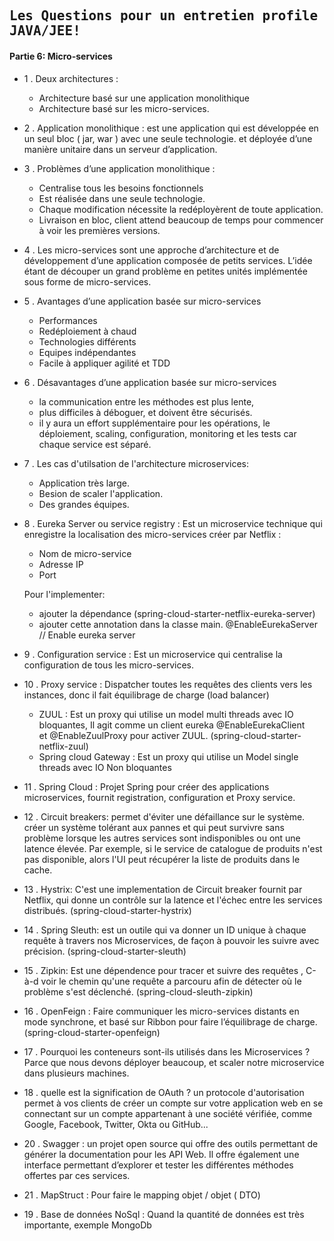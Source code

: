 ## <samp>Les Questions pour un entretien profile JAVA/JEE!</samp>

#### Partie 6: Micro-services

- 1 .	Deux architectures :
  *  Architecture basé sur une application monolithique 
  *  Architecture basé sur les micro-services.

- 2 .	Application monolithique : est une application qui est développée en un seul bloc ( jar, war )  avec une seule technologie. et déployée d’une manière unitaire dans un serveur d’application.

- 3 .	Problèmes d’une application monolithique : 
  *  Centralise tous les besoins fonctionnels
  *  Est réalisée dans une seule technologie. 
  *  Chaque modification nécessite la redéployèrent de toute application.
  *  Livraison en bloc, client attend beaucoup de temps pour commencer à voir les premières versions.

- 4 .	Les micro-services sont une approche d’architecture et de développement d’une application composée de petits services. L’idée étant de découper un grand problème en petites unités implémentée sous forme de micro-services.

- 5 .	Avantages d’une application basée sur micro-services
  *  Performances
  *  Redéploiement à chaud
  *  Technologies différents
  *  Equipes indépendantes
  *  Facile à appliquer agilité et TDD

- 6 .	Désavantages d’une application basée sur micro-services
  *  la communication entre les méthodes est plus lente, 
  *  plus difficiles à déboguer, et doivent être sécurisés.
  *  il y aura un effort supplémentaire pour les opérations, le déploiement, scaling, configuration, monitoring et les tests car chaque service est séparé.

- 7 . Les cas d'utilsation de l'architecture microservices: 
  *  Application très large.
  *  Besion de scaler l'application.
  *  Des grandes équipes.

- 8 .	Eureka Server ou service registry : Est un microservice technique qui enregistre la localisation des micro-services créer par Netflix :
  *  Nom de micro-service
  *  Adresse IP
  *  Port
  
  Pour l'implementer:
  *  ajouter la dépendance (spring-cloud-starter-netflix-eureka-server)
  *  ajouter cette annotation dans la classe main. @EnableEurekaServer	// Enable eureka server

- 9 .	Configuration service : Est un microservice qui centralise la configuration de tous les micro-services.

- 10 .	Proxy service : Dispatcher toutes les requêtes des clients vers les instances, donc il fait équilibrage de charge (load balancer)
  *  ZUUL : Est un proxy qui utilise un model multi threads avec IO bloquantes, Il agit comme un client eureka @EnableEurekaClient 		
et @EnableZuulProxy		pour activer ZUUL. (spring-cloud-starter-netflix-zuul)
  *  Spring cloud Gateway : Est un proxy qui utilise un Model single threads avec IO Non bloquantes

- 11 .	Spring Cloud : Projet Spring pour créer des applications microservices, fournit registration, configuration et Proxy service.

- 12 . Circuit breakers: permet d'éviter une défaillance sur le système. créer un système tolérant aux pannes et qui peut survivre sans problème lorsque les autres services sont indisponibles ou ont une latence élevée. Par exemple, si le service de catalogue de produits n'est pas disponible, alors l'UI peut récupérer la liste de produits dans le cache.

- 13 . Hystrix: C'est une implementation de Circuit breaker fournit par Netflix, qui donne un contrôle sur la latence et l'échec entre les services distribués. (spring-cloud-starter-hystrix)

- 14 . Spring Sleuth: est un outile qui va donner un ID unique à chaque requête à travers nos Microservices, de façon à pouvoir les suivre avec précision. (spring-cloud-starter-sleuth)

- 15 . Zipkin: Est une dépendence pour tracer et suivre des requêtes , C-à-d voir le chemin qu'une requête a parcouru afin de détecter où le problème s'est déclenché. (spring-cloud-sleuth-zipkin)

- 16 .	OpenFeign : Faire communiquer les micro-services distants en mode synchrone, et basé sur Ribbon pour faire l’équilibrage de charge.
       (spring-cloud-starter-openfeign)

- 17 . Pourquoi les conteneurs sont-ils utilisés dans les Microservices ? Parce que nous devons déployer beaucoup, et scaler notre microservice dans plusieurs machines.

- 18 . quelle est la signification de OAuth ?  un protocole d'autorisation permet à vos clients de créer un compte sur votre application web en se connectant sur un compte appartenant à une société vérifiée, comme Google, Facebook, Twitter, Okta ou GitHub...

- 20 .	Swagger : un projet open source qui offre des outils permettant de générer la documentation pour les API Web. Il offre également une interface permettant d’explorer et tester les différentes méthodes offertes par ces services.

- 21 .	MapStruct : Pour faire le mapping objet / objet ( DTO)

- 19 .	Base de données NoSql : Quand la quantité de données est très importante, exemple MongoDb
